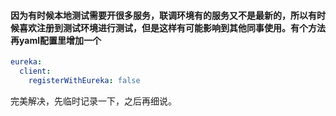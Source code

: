 #### 因为有时候本地测试需要开很多服务，联调环境有的服务又不是最新的，所以有时候喜欢注册到测试环境进行测试，但是这样有可能影响到其他同事使用。有个方法再yaml配置里增加一个
```yaml
eureka:
  client:
    registerWithEureka: false
```
完美解决，先临时记录一下，之后再细说。
